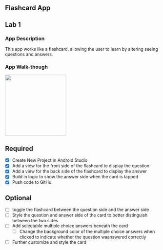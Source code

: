 ## Flashcard App

## Lab 1

### App Description
This app works like a flashcard, allowing the user to learn by altering seeing questions and answers.

### App Walk-though

<img src="https://user-images.githubusercontent.com/93546424/159176765-974266bd-8613-4e5b-b6b5-cb6200f1373d.gif" width=200><br>


## Required
- [X] Create New Project in Android Studio
- [X] Add a view for the front side of the flashcard to display the question
- [X] Add a view for the back side of the flashcard to display the answer
- [X] Build in logic to show the answer side when the card is tapped
- [X] Push code to GitHu
## Optional
- [ ] toggle the flashcard between the question side and the answer side
- [ ] Style the question and answer side of the card to better distinguish between the two sides
- [ ] Add selectable multiple choice answers beneath the card
   - [ ] Change the background color of the multiple choice answers when clicked to indicate whether the question waanswered correctly
- [ ] Further customize and style the card
